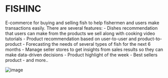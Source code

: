 # FISHINC
E-commerce for buying and selling fish to help fishermen and users make transactions easily. There are several features:  - Dishes recommendation that users can make from the products we sell along with cooking video tutorials - Product recommendation based on user-to-user and product-to-product - Forecasting the needs of several types of fish for the next 6 months - Manage seller stores to get insights from sales results so they can make data-driven decisions - Product highlight of the week - Best sellers product - and more..

![image](https://user-images.githubusercontent.com/76579538/156906129-36e793a1-52cf-419d-b3c5-3007c7950877.png)
